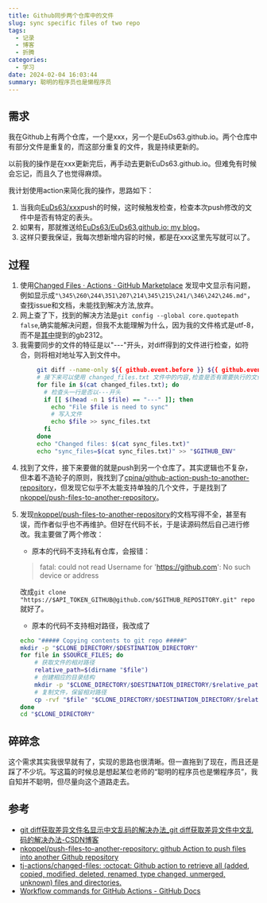 ```yaml
---
title: Github同步两个仓库中的文件
slug: sync specific files of two repo
tags:
  - 记录
  - 博客
  - 折腾
categories:
  - 学习
date: 2024-02-04 16:03:44
summary: 聪明的程序员也是懒程序员
---
```


## 需求
我在Github上有两个仓库，一个是xxx，另一个是EuDs63.github.io。两个仓库中有部分文件是重复的，而这部分重复的文件，我是持续更新的。

以前我的操作是在xxx更新完后，再手动去更新EuDs63.github.io。但难免有时候会忘记，而且久了也觉得麻烦。

我计划使用action来简化我的操作，思路如下：
1. 当我向[EuDs63/xxx](https://github.com/EuDs63/xxx)push的时候，这时候触发检查，检查本次push修改的文件中是否有特定的表头。
2. 如果有，那就推送给[EuDs63/EuDs63.github.io: my blog](https://github.com/EuDs63/EuDs63.github.io)。
3. 这样只要我保证，我每次想新增内容的时候，都是在xxx这里先写就可以了。

## 过程
1. 使用[Changed Files · Actions · GitHub Marketplace](https://github.com/marketplace/actions/changed-files)
   发现中文显示有问题，例如显示成`"\345\260\244\351\207\214\345\215\241/\346\242\246.md"`，查找issue和文档，未能找到解决方法,放弃。
2. 网上查了下，找到的解决方法是`git config --global core.quotepath false`,确实能解决问题，但我不太能理解为什么，因为我的文件格式是utf-8，而不是[其中](https://blog.csdn.net/hanlizhong85/article/details/80642571)提到的gb2312。
3. 我需要同步的文件的特征是以"---"开头，对diff得到的文件进行检查，如符合，则将相对地址写入到文件中。
```bash 
        git diff --name-only ${{ github.event.before }} ${{ github.event.after }} > changed_files.txt
        # 接下来可以使用 changed_files.txt 文件中的内容,检查是否有需要执行的文件
        for file in $(cat changed_files.txt); do
          # 检查头一行是否以---开头
          if [[ $(head -n 1 $file) == "---" ]]; then
            echo "File $file is need to sync"
            # 写入文件
            echo $file >> sync_files.txt
          fi
        done
        echo "Changed files: $(cat sync_files.txt)"
        echo "sync_files=$(cat sync_files.txt)" >> "$GITHUB_ENV"
```
4. 找到了文件，接下来要做的就是push到另一个仓库了。其实逻辑也不复杂，但本着不造轮子的原则，我找到了[cpina/github-action-push-to-another-repository](https://github.com/cpina/github-action-push-to-another-repository)，但发现它似乎不太能支持单独的几个文件，于是找到了[nkoppel/push-files-to-another-repository](https://github.com/nkoppel/push-files-to-another-repository)。
5. 发现[nkoppel/push-files-to-another-repository](https://github.com/nkoppel/push-files-to-another-repository)的文档写得不全，甚至有误，而作者似乎也不再维护。但好在代码不长，于是读源码然后自己进行修改。我主要做了两个修改：
   - 原本的代码不支持私有仓库，会报错：
   >fatal: could not read Username for 'https://github.com': No such device or address

   改成`git clone "https://$API_TOKEN_GITHUB@github.com/$GITHUB_REPOSITORY.git" repo`就好了。
   - 原本的代码不支持相对路径，我改成了
    ```bash
    echo "##### Copying contents to git repo #####"
    mkdir -p "$CLONE_DIRECTORY/$DESTINATION_DIRECTORY"
    for file in $SOURCE_FILES; do
        # 获取文件的相对路径
        relative_path=$(dirname "$file")
        # 创建相应的目录结构
        mkdir -p "$CLONE_DIRECTORY/$DESTINATION_DIRECTORY/$relative_path"
        # 复制文件，保留相对路径
        cp -rvf "$file" "$CLONE_DIRECTORY/$DESTINATION_DIRECTORY/$relative_path/"
    done
    cd "$CLONE_DIRECTORY"
    ```

## 碎碎念
这个需求其实我很早就有了，实现的思路也很清晰。但一直拖到了现在，而且还是踩了不少坑。写这篇的时候总是想起某位老师的“聪明的程序员也是懒程序员”，我自知并不聪明，但尽量向这个道路走去。

## 参考
- [git diff获取差异文件名显示中文乱码的解决办法_git diff获取差异文件中文乱码的解决办法-CSDN博客](https://blog.csdn.net/hanlizhong85/article/details/80642571)
- [nkoppel/push-files-to-another-repository: github Action to push files into another Github repository](https://github.com/nkoppel/push-files-to-another-repository)
- [tj-actions/changed-files: :octocat: Github action to retrieve all (added, copied, modified, deleted, renamed, type changed, unmerged, unknown) files and directories.](https://github.com/tj-actions/changed-files)
- [Workflow commands for GitHub Actions - GitHub Docs](https://docs.github.com/en/actions/using-workflows/workflow-commands-for-github-actions#environment-files)